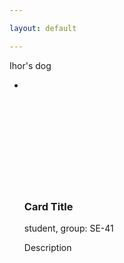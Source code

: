 ```yaml
---

layout: default

---
```


Ihor's dog
<html>
<div class ="content">
    <ul class="cards">
        <li>
<a class="card" style="width: fit-content; ">
    <img src="assets/images/dog1.png" class="card_image" alt="" />
    <div class="card__overlay">
      <div class="card__header">
        <svg class="card__arc" xmlns="http://www.w3.org/2000/svg"><path /></svg>                     
        <img class="card__thumb" src="assets/images/img.png" alt="" />
        <div class="card__header-text">
          <h3 class="card__title">Card Title</h3>            
          <span class="card__status">student, group: SE-41</span>
        </div>
      </div>
      <p class="card__description"> Description</p>
    </div>
  </a>  
  </li>
  </ul>
  </div>
  </html>
